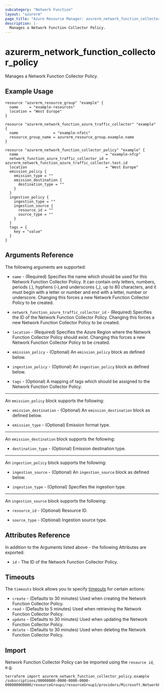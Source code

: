 ```yaml
---
subcategory: "Network Function"
layout: "azurerm"
page_title: "Azure Resource Manager: azurerm_network_function_collector_policy"
description: |-
  Manages a Network Function Collector Policy.
---
```


# azurerm_network_function_collector_policy

Manages a Network Function Collector Policy.

## Example Usage

```hcl
resource "azurerm_resource_group" "example" {
  name     = "example-resources"
  location = "West Europe"
}

resource "azurerm_network_function_azure_traffic_collector" "example" {
  name                = "example-nfatc"
  resource_group_name = azurerm_resource_group.example.name
}

resource "azurerm_network_function_collector_policy" "example" {
  name                                        = "example-nfcp"
  network_function_azure_traffic_collector_id = azurerm_network_function_azure_traffic_collector.test.id
  location                                    = "West Europe"
  emission_policy {
    emission_type = ""
    emission_destination {
      destination_type = ""
    }
  }
  ingestion_policy {
    ingestion_type = ""
    ingestion_source {
      resource_id = ""
      source_type = ""
    }
  }
  tags = {
    key = "value"
  }
}
```

## Arguments Reference

The following arguments are supported:

* `name` - (Required) Specifies the name which should be used for this Network Function Collector Policy. It can contain only letters, numbers, periods (.), hyphens (-),and underscores (_), up to 80 characters, and it must begin with a letter or number and end with a letter, number or underscore. Changing this forces a new Network Function Collector Policy to be created.

* `network_function_azure_traffic_collector_id` - (Required) Specifies the ID of the Network Function Collector Policy. Changing this forces a new Network Function Collector Policy to be created.

* `location` - (Required) Specifies the Azure Region where the Network Function Collector Policy should exist. Changing this forces a new Network Function Collector Policy to be created.

* `emission_policy` - (Optional) An `emission_policy` block as defined below.

* `ingestion_policy` - (Optional) An `ingestion_policy` block as defined below.

* `tags` - (Optional) A mapping of tags which should be assigned to the Network Function Collector Policy.

---

An `emission_policy` block supports the following:

* `emission_destination` - (Optional) An `emission_destination` block as defined below.

* `emission_type` - (Optional) Emission format type.

---

An `emission_destination` block supports the following:

* `destination_type` - (Optional) Emission destination type.

---

An `ingestion_policy` block supports the following:

* `ingestion_source` - (Optional) An `ingestion_source` block as defined below.

* `ingestion_type` - (Optional) Specifies the ingestion type.

---

An `ingestion_source` block supports the following:

* `resource_id` - (Optional) Resource ID.

* `source_type` - (Optional) Ingestion source type.

## Attributes Reference

In addition to the Arguments listed above - the following Attributes are exported:

* `id` - The ID of the Network Function Collector Policy.

## Timeouts

The `timeouts` block allows you to specify [timeouts](https://www.terraform.io/docs/configuration/resources.html#timeouts) for certain actions:

* `create` - (Defaults to 30 minutes) Used when creating the Network Function Collector Policy.
* `read` - (Defaults to 5 minutes) Used when retrieving the Network Function Collector Policy.
* `update` - (Defaults to 30 minutes) Used when updating the Network Function Collector Policy.
* `delete` - (Defaults to 30 minutes) Used when deleting the Network Function Collector Policy.

## Import

Network Function Collector Policy can be imported using the `resource id`, e.g.

```shell
terraform import azurerm_network_function_collector_policy.example /subscriptions/00000000-0000-0000-0000-000000000000/resourceGroups/resourceGroup1/providers/Microsoft.NetworkFunction/azureTrafficCollectors/azureTrafficCollector1/collectorPolicies/collectorPolicy1
```
